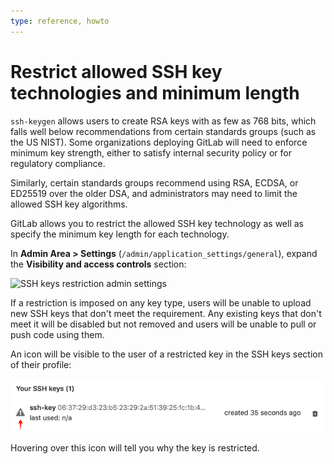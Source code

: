 ```yaml
---
type: reference, howto
---
```


# Restrict allowed SSH key technologies and minimum length

`ssh-keygen` allows users to create RSA keys with as few as 768 bits, which
falls well below recommendations from certain standards groups (such as the US
NIST). Some organizations deploying GitLab will need to enforce minimum key
strength, either to satisfy internal security policy or for regulatory
compliance.

Similarly, certain standards groups recommend using RSA, ECDSA, or ED25519 over
the older DSA, and administrators may need to limit the allowed SSH key
algorithms.

GitLab allows you to restrict the allowed SSH key technology as well as specify
the minimum key length for each technology.

In **Admin Area > Settings** (`/admin/application_settings/general`), expand the
**Visibility and access controls** section:

![SSH keys restriction admin settings](img/ssh_keys_restrictions_settings.png)

If a restriction is imposed on any key type, users will be unable to upload new SSH keys that don't meet the requirement. Any existing keys that don't meet it will be disabled but not removed and users will be unable to pull or push code using them.

An icon will be visible to the user of a restricted key in the SSH keys section of their profile:

![Restricted SSH key icon](img/ssh_keys_restricted_key_icon.png)

Hovering over this icon will tell you why the key is restricted.

<!-- ## Troubleshooting

Include any troubleshooting steps that you can foresee. If you know beforehand what issues
one might have when setting this up, or when something is changed, or on upgrading, it's
important to describe those, too. Think of things that may go wrong and include them here.
This is important to minimize requests for support, and to avoid doc comments with
questions that you know someone might ask.

Each scenario can be a third-level heading, e.g. `### Getting error message X`.
If you have none to add when creating a doc, leave this section in place
but commented out to help encourage others to add to it in the future. -->
